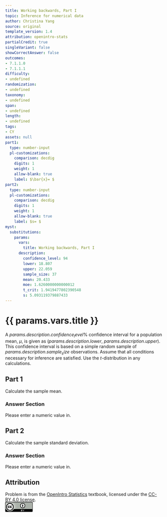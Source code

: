 ```yaml
---
title: Working backwards, Part I
topic: Inference for numerical data
author: Christina Yang
source: original
template_version: 1.4
attribution: openintro-stats
partialCredit: true
singleVariant: false
showCorrectAnswer: false
outcomes:
- 7.1.1.0
- 7.1.1.1
difficulty:
- undefined
randomization:
- undefined
taxonomy:
- undefined
span:
- undefined
length:
- undefined
tags:
- CY
assets: null
part1:
  type: number-input
  pl-customizations:
    comparison: decdig
    digits: 1
    weight: 1
    allow-blank: true
    label: $\bar{x}= $
part2:
  type: number-input
  pl-customizations:
    comparison: decdig
    digits: 1
    weight: 1
    allow-blank: true
    label: $s= $
myst:
  substitutions:
    params:
      vars:
        title: Working backwards, Part I
      description:
        confidence_level: 94
        lower: 18.807
        upper: 22.059
        sample_size: 37
        mean: 20.433
        moe: 1.6260000000000012
        t_crit: 1.9419477802390548
        s: 5.093119379887433
---
```

# {{ params.vars.title }}
A ${{ params.description.confidence_level }}$% confidence interval for a population mean, $\mu$, is given as (${{ params.description.lower }}$, ${{ params.description.upper }}$). This confidence interval is based on a simple random sample of ${{ params.description.sample_size }}$ observations. Assume that all conditions necessary for inference are satisfied. Use the $t$-distribution in any calculations.

## Part 1

Calculate the sample mean.

### Answer Section

Please enter a numeric value in.

## Part 2

Calculate the sample standard deviation.

### Answer Section

Please enter a numeric value in.

## Attribution

Problem is from the [OpenIntro Statistics](https://openintro.org/book/os/) textbook, licensed under the [CC-BY 4.0 license](https://creativecommons.org/licenses/by/4.0/).<br>![Image representing the Creative Commons 4.0 BY license.](https://raw.githubusercontent.com/firasm/bits/master/by.png)